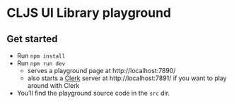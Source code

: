 # CLJS UI Library playground

## Get started

* Run `npm install`
* Run `npm run dev`
  * serves a playground page at http://localhost:7890/
  * also starts a [Clerk](https://clerk.vision) server at http://localhost:7891/ if you want to play around with Clerk
* You’ll find the playground source code in the `src` dir.
